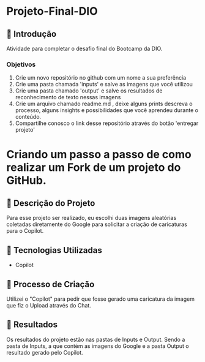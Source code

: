 # Projeto-Final-DIO

## 🚀 Introdução

Atividade para completar o desafio final do Bootcamp da DIO.

### Objetivos

1. Crie um novo repositório no github com um nome a sua preferência
2. Crie uma pasta chamada 'inputs' e salve as imagens que você utilizou
3. Crie uma pasta chamado 'output' e salve os resultados de reconhecimento de texto nessas imagens
4. Crie um arquivo chamado readme.md , deixe alguns prints descreva o processo, alguns insights e possibilidades que você aprendeu durante o conteúdo.
5. Compartilhe conosco o link desse repositório através do botão 'entregar projeto'
# Criando um passo a passo de como realizar um Fork de um projeto do GitHub.

## 📒 Descrição do Projeto
Para esse projeto ser realizado, eu escolhi duas imagens aleatórias coletadas diretamente do Google para solicitar a criação de caricaturas para o Copilot.

## 🤖 Tecnologias Utilizadas
- Copilot

## 🧐 Processo de Criação
Utilizei o "Copilot" para pedir que fosse gerado uma caricatura da imagem que fiz o Upload através do Chat.

## 🚀 Resultados
Os resultados do projeto estão nas pastas de Inputs e Output. Sendo a pasta de Inputs, a que contém as imagens do Google e a pasta Output o resultado gerado pelo Copilot.
